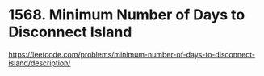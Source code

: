 # 1568. Minimum Number of Days to Disconnect Island

https://leetcode.com/problems/minimum-number-of-days-to-disconnect-island/description/